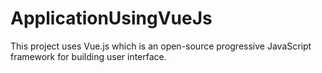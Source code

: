 # ApplicationUsingVueJs
This project uses Vue.js which is an open-source progressive JavaScript framework for building user interface.
